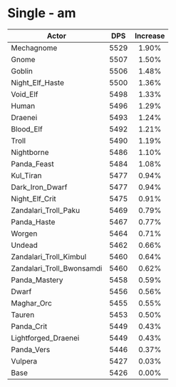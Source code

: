 # Single - am
| Actor | DPS | Increase |
|---|:---:|:---:|
|Mechagnome|5529|1.90%|
|Gnome|5507|1.50%|
|Goblin|5506|1.48%|
|Night_Elf_Haste|5500|1.36%|
|Void_Elf|5498|1.33%|
|Human|5496|1.29%|
|Draenei|5493|1.24%|
|Blood_Elf|5492|1.21%|
|Troll|5490|1.19%|
|Nightborne|5486|1.10%|
|Panda_Feast|5484|1.08%|
|Kul_Tiran|5477|0.94%|
|Dark_Iron_Dwarf|5477|0.94%|
|Night_Elf_Crit|5475|0.91%|
|Zandalari_Troll_Paku|5469|0.79%|
|Panda_Haste|5467|0.77%|
|Worgen|5464|0.71%|
|Undead|5462|0.66%|
|Zandalari_Troll_Kimbul|5460|0.64%|
|Zandalari_Troll_Bwonsamdi|5460|0.62%|
|Panda_Mastery|5458|0.59%|
|Dwarf|5456|0.56%|
|Maghar_Orc|5455|0.55%|
|Tauren|5453|0.50%|
|Panda_Crit|5449|0.43%|
|Lightforged_Draenei|5449|0.43%|
|Panda_Vers|5446|0.37%|
|Vulpera|5427|0.03%|
|Base|5426|0.00%|
